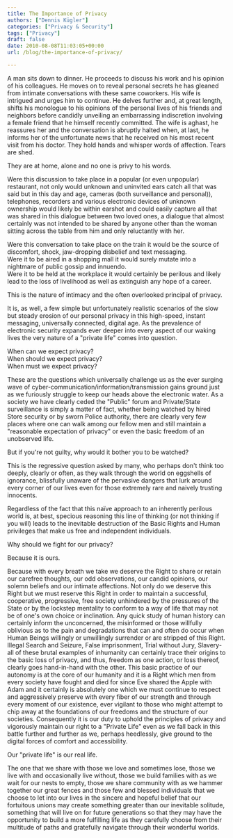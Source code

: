 ```yaml
---
title: The Importance of Privacy
authors: ["Dennis Kügler"]
categories: ["Privacy & Security"]
tags: ["Privacy"]
draft: false
date: 2010-08-08T11:03:05+00:00
url: /blog/the-importance-of-privacy/

---
```

A man sits down to dinner. He proceeds to discuss his work and his opinion of his colleagues. He moves on to reveal personal secrets he has gleaned from intimate conversations with these same coworkers. His wife is intrigued and urges him to continue. He delves further and, at great length, shifts his monologue to his opinions of the personal lives of his friends and neighbors before candidly unveiling an embarrassing indiscretion involving a female friend that he himself recently committed. The wife is aghast, he reassures her and the conversation is abruptly halted when, at last, he informs her of the unfortunate news that he received on his most recent visit from his doctor. They hold hands and whisper words of affection. Tears are shed.

They are at home, alone and no one is privy to his words.

Were this discussion to take place in a popular (or even unpopular) restaurant, not only would unknown and uninvited ears catch all that was said but in this day and age, cameras (both surveillance and personal)), telephones, recorders and various electronic devices of unknown ownership would likely be within earshot and could easily capture all that was shared in this dialogue between two loved ones, a dialogue that almost certainly was not intended to be shared by anyone other than the woman sitting across the table from him and only reluctantly with her.

Were this conversation to take place on the train it would be the source of discomfort, shock, jaw-dropping disbelief and text messaging.   
Were it to be aired in a shopping mall it would surely mutate into a nightmare of public gossip and innuendo.   
Were it to be held at the workplace it would certainly be perilous and likely lead to the loss of livelihood as well as extinguish any hope of a career.

This is the nature of intimacy and the often overlooked principal of privacy.

It is, as well, a few simple but unfortunately realistic scenarios of the slow but steady erosion of our personal privacy in this high-speed, instant messaging, universally connected, digital age. As the prevalence of electronic security expands ever deeper into every aspect of our waking lives the very nature of a "private life" comes into question.

When can we expect privacy?   
When should we expect privacy?   
When must we expect privacy?

These are the questions which universally challenge us as the ever surging wave of cyber-communication/information/transmission gains ground just as we furiously struggle to keep our heads above the electronic water. As a society we have clearly ceded the "Public" forum and Private/State surveillance is simply a matter of fact, whether being watched by hired Store security or by sworn Police authority, there are clearly very few places where one can walk among our fellow men and still maintain a "reasonable expectation of privacy" or even the basic freedom of an unobserved life.

But if you're not guilty, why would it bother you to be watched?

This is the regressive question asked by many, who perhaps don't think too deeply, clearly or often, as they walk through the world on eggshells of ignorance, blissfully unaware of the pervasive dangers that lurk around every corner of our lives even for those extremely rare and naively trusting innocents.

Regardless of the fact that this naïve approach to an inherently perilous world is, at best, specious reasoning this line of thinking (or not thinking if you will) leads to the inevitable destruction of the Basic Rights and Human privileges that make us free and independent individuals.

Why should we fight for our privacy?

Because it is ours.

Because with every breath we take we deserve the Right to share or retain our carefree thoughts, our odd observations, our candid opinions, our solemn beliefs and our intimate affections. Not only do we deserve this Right but we must reserve this Right in order to maintain a successful, cooperative, progressive, free society unhindered by the pressures of the State or by the lockstep mentality to conform to a way of life that may not be of one's own choice or inclination. Any quick study of human history can certainly inform the unconcerned, the misinformed or those willfully oblivious as to the pain and degradations that can and often do occur when Human Beings willingly or unwillingly surrender or are stripped of this Right. Illegal Search and Seizure, False imprisonment, Trial without Jury, Slavery- all of these brutal examples of inhumanity can certainly trace their origins to the basic loss of privacy, and thus, freedom as one action, or loss thereof, clearly goes hand-in-hand with the other. This basic practice of our autonomy is at the core of our humanity and it is a Right which men from every society have fought and died for since Eve shared the Apple with Adam and it certainly is absolutely one which we must continue to respect and aggressively preserve with every fiber of our strength and through every moment of our existence, ever vigilant to those who might attempt to chip away at the foundations of our freedoms and the structure of our societies. Consequently it is our duty to uphold the principles of privacy and vigorously maintain our right to a "Private Life" even as we fall back in this battle further and further as we, perhaps heedlessly, give ground to the digital forces of comfort and accessibility.

Our "private life" is our real life.

The one that we share with those we love and sometimes lose, those we live with and occasionally live without, those we build families with as we wait for our nests to empty, those we share community with as we hammer together our great fences and those few and blessed individuals that we choose to let into our lives in the sincere and hopeful belief that our fortuitous unions may create something greater than our inevitable solitude, something that will live on for future generations so that they may have the opportunity to build a more fulfilling life as they carefully choose from their multitude of paths and gratefully navigate through their wonderful worlds.